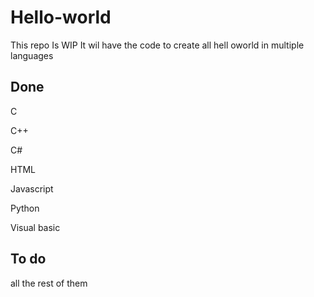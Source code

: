 # Hello-world
This repo Is WIP
It wil have the code to create all hell oworld in multiple languages

## Done
C 

C++

C#

HTML

Javascript

Python

Visual basic

## To do 

all the rest of them

